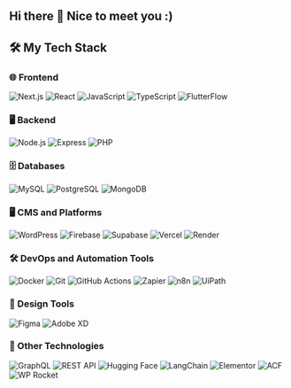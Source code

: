 ## Hi there 👋 Nice to meet you :)

<!--
**Shashankphatkure/shashankphatkure** is a ✨ _special_ ✨ repository because its `README.md` (this file) appears on your GitHub profile.

Here are some ideas to get you started:

- 🔭 I’m currently working on ...
- 🌱 I’m currently learning ...
- 👯 I’m looking to collaborate on ...
- 🤔 I’m looking for help with ...
- 💬 Ask me about ...
- 📫 How to reach me: ...
- 😄 Pronouns: ...
- ⚡ Fun fact: ...
-->

## 🛠️ My Tech Stack

### 🌐 Frontend
![Next.js](https://img.shields.io/badge/-Next.js-000000?style=flat&logo=next.js) 
![React](https://img.shields.io/badge/-React-61DAFB?style=flat&logo=react&logoColor=white) 
![JavaScript](https://img.shields.io/badge/-JavaScript-F7DF1E?style=flat&logo=javascript&logoColor=black) 
![TypeScript](https://img.shields.io/badge/-TypeScript-007ACC?style=flat&logo=typescript&logoColor=white) 
![FlutterFlow](https://img.shields.io/badge/-FlutterFlow-02569B?style=flat&logo=flutter) 

### 🖥️ Backend
![Node.js](https://img.shields.io/badge/-Node.js-339933?style=flat&logo=node.js&logoColor=white) 
![Express](https://img.shields.io/badge/-Express-000000?style=flat&logo=express&logoColor=white) 
![PHP](https://img.shields.io/badge/-PHP-777BB4?style=flat&logo=php&logoColor=white) 

### 🗄️ Databases
![MySQL](https://img.shields.io/badge/-MySQL-4479A1?style=flat&logo=mysql&logoColor=white) 
![PostgreSQL](https://img.shields.io/badge/-PostgreSQL-336791?style=flat&logo=postgresql&logoColor=white) 
![MongoDB](https://img.shields.io/badge/-MongoDB-47A248?style=flat&logo=mongodb&logoColor=white) 


### 🖥️ CMS and Platforms
![WordPress](https://img.shields.io/badge/-WordPress-21759B?style=flat&logo=wordpress&logoColor=white) 
![Firebase](https://img.shields.io/badge/-Firebase-FFCA28?style=flat&logo=firebase&logoColor=black) 
![Supabase](https://img.shields.io/badge/-Supabase-3ECF8E?style=flat&logo=supabase&logoColor=white) 
![Vercel](https://img.shields.io/badge/-Vercel-000000?style=flat&logo=vercel&logoColor=white) 
![Render](https://img.shields.io/badge/-Render-009688?style=flat&logo=render&logoColor=white) 

### 🛠️ DevOps and Automation Tools
![Docker](https://img.shields.io/badge/-Docker-2496ED?style=flat&logo=docker&logoColor=white) 
![Git](https://img.shields.io/badge/-Git-F05032?style=flat&logo=git&logoColor=white) 
![GitHub Actions](https://img.shields.io/badge/-GitHub_Actions-2088FF?style=flat&logo=github-actions&logoColor=white) 
![Zapier](https://img.shields.io/badge/-Zapier-FF4A00?style=flat&logo=zapier&logoColor=white)
![n8n](https://img.shields.io/badge/-n8n-1A82E2?style=flat&logo=n8n&logoColor=white)
![UiPath](https://img.shields.io/badge/-UiPath-0075C6?style=flat&logo=uipath&logoColor=white)

### 🎨 Design Tools
![Figma](https://img.shields.io/badge/-Figma-F24E1E?style=flat&logo=figma&logoColor=white) 
![Adobe XD](https://img.shields.io/badge/-Adobe_XD-FF61F6?style=flat&logo=adobe-xd&logoColor=white) 

### 🧰 Other Technologies
![GraphQL](https://img.shields.io/badge/-GraphQL-E10098?style=flat&logo=graphql&logoColor=white)
![REST API](https://img.shields.io/badge/-REST_API-0081CB?style=flat&logo=restapi&logoColor=white)
![Hugging Face](https://img.shields.io/badge/-Hugging_Face-FFAA00?style=flat&logo=huggingface&logoColor=white)
![LangChain](https://img.shields.io/badge/-LangChain-FF6347?style=flat&logo=chain&logoColor=white)
![Elementor](https://img.shields.io/badge/-Elementor-9146FF?style=flat&logo=elementor&logoColor=white)
![ACF](https://img.shields.io/badge/-ACF-028484?style=flat&logo=acf&logoColor=white)
![WP Rocket](https://img.shields.io/badge/-WP_Rocket-FF7F50?style=flat&logo=rocket&logoColor=white)

